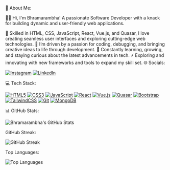 💫 About Me:

👩‍💻 Hi, I'm Bhramarambha! A passionate Software Developer with a knack for building dynamic and user-friendly web applications.

🔭 Skilled in HTML, CSS, JavaScript, React, Vue.js, and Quasar, I love creating seamless user interfaces and exploring cutting-edge web technologies.
💬 I’m driven by a passion for coding, debugging, and bringing creative ideas to life through development.
🌱 Constantly learning, growing, and staying curious about the latest advancements in tech.
⚡ Exploring and innovating with new frameworks and tools to expand my skill set.
🌐 Socials:

[![Instagram](https://img.shields.io/badge/Instagram-E4405F?style=for-the-badge&logo=instagram&logoColor=white)](https://www.instagram.com/chandana_bhramara?igsh=YXhtM253M2Nob2h1) 
[![LinkedIn](https://img.shields.io/badge/LinkedIn-0A66C2?style=for-the-badge&logo=linkedin&logoColor=white)](https://www.linkedin.com/in/bhramarambha-c-b-5a565a275/)

💻 Tech Stack:

[![HTML5](https://img.shields.io/badge/HTML5-E34F26?style=for-the-badge&logo=html5&logoColor=white)](#)
[![CSS3](https://img.shields.io/badge/CSS3-1572B6?style=for-the-badge&logo=css3&logoColor=white)](#)
[![JavaScript](https://img.shields.io/badge/JavaScript-F7DF1E?style=for-the-badge&logo=javascript&logoColor=black)](#)
[![React](https://img.shields.io/badge/React-61DAFB?style=for-the-badge&logo=react&logoColor=black)](#)
[![Vue.js](https://img.shields.io/badge/Vue.js-4FC08D?style=for-the-badge&logo=vue.js&logoColor=white)](#)
[![Quasar](https://img.shields.io/badge/Quasar-00B4F0?style=for-the-badge&logo=quasar&logoColor=white)](#)
[![Bootstrap](https://img.shields.io/badge/Bootstrap-563D7C?style=for-the-badge&logo=bootstrap&logoColor=white)](#)
[![TailwindCSS](https://img.shields.io/badge/TailwindCSS-06B6D4?style=for-the-badge&logo=tailwind-css&logoColor=white)](#)
[![Git](https://img.shields.io/badge/Git-F05033?style=for-the-badge&logo=git&logoColor=white)](#)
[![MongoDB](https://img.shields.io/badge/MongoDB-47A248?style=for-the-badge&logo=mongodb&logoColor=white)](#)

📊 GitHub Stats:

![Bhramarambha's GitHub Stats](https://github-readme-stats.vercel.app/api?username=Bhramarambha8660&show_icons=true&theme=radical)

GitHub Streak:

![GitHub Streak](https://streak-stats.demolab.com/?user=Bhramarambha8660&theme=radical&cache-bust=1)

Top Languages:

![Top Languages](https://github-readme-stats.vercel.app/api/top-langs/?username=Bhramarambha8660&layout=compact&theme=radical)
